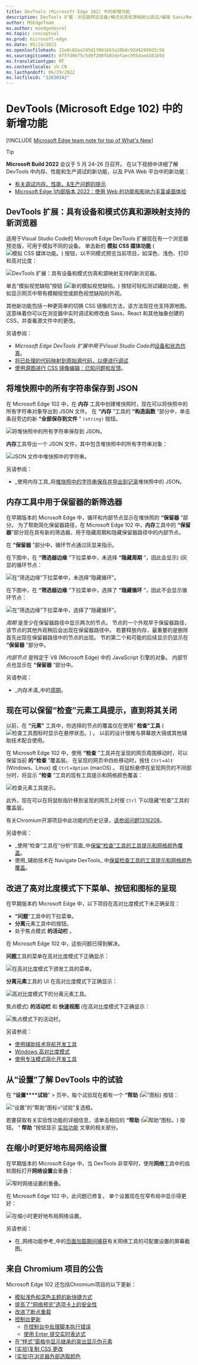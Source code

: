 ```yaml
---
title: DevTools (Microsoft Edge 102) 中的新增功能
description: DevTools 扩展：浏览器预览设备/模式仿真和源映射以调试/编辑 Sass/React。  将堆快照字符串保存到 JSON。  内存工具中的保留器筛选器。  检查工具提示持久性。  更好的高对比度显示。  试验具有“帮助”图标。  改进了网络工具布局。 以及更多。
author: MSEdgeTeam
ms.author: msedgedevrel
ms.topic: conceptual
ms.prod: microsoft-edge
ms.date: 05/24/2022
ms.openlocfilehash: 21e0c02ea7d5d1f881663a28b8c92d42999d2c56
ms.sourcegitcommit: 6f5fd86f5c5d9f200fb83defaec955dae438169d
ms.translationtype: MT
ms.contentlocale: zh-CN
ms.lasthandoff: 06/29/2022
ms.locfileid: "12630342"
---
```

# <a name="whats-new-in-devtools-microsoft-edge-102"></a>DevTools (Microsoft Edge 102) 中的新增功能

[!INCLUDE [Microsoft Edge team note for top of What's New](../../includes/edge-whats-new-note.md)]

> [!TIP]
> **Microsoft Build 2022** 会议于 5 月 24-26 日召开。  在以下视频中详细了解 DevTools 中内存、性能和生产调试的新功能，以及 PVA Web 平台中的新功能：
> * [有关调试内存、性能、&生产问题的提示](https://www.youtube.com/watch?v=hdrR0QwXpuc)
> * [Microsoft Edge |内部版本 2022：使用 Web 的功能和影响力丰富桌面体验](https://www.youtube.com/watch?v=ahO5nePl4BQ)


<!-- ====================================================================== -->
## <a name="devtools-extension-new-browser-with-device-and-mode-emulation-and-sourcemap-support"></a>DevTools 扩展：具有设备和模式仿真和源映射支持的新浏览器

<!-- Title: New browser preview and sourcemap support in Visual Studio Code -->
<!-- Subtitle: Emulate devices and different rendering modes and debug Sass/React. -->

适用于Visual Studio Code的 Microsoft Edge DevTools 扩展现在有一个浏览器预览版，可用于模拟不同的设备。  单击新的 **模拟 CSS 媒体功能** (![模拟 CSS 媒体功能。](devtools-102-images/emulate-css-media-features-button.png)) 按钮，以不同模式预览当前项目，如深色、浅色、打印和高对比度：

![DevTools 扩展：具有设备和模式仿真和源映射支持的新浏览器。](devtools-102-images/devtools-ext-new-browser.png)

单击“模拟视觉缺陷”按钮 (![新的**模拟视觉**缺陷。](devtools-102-images/emulate-vision-deficiencies-button.png)) 按钮可轻松测试辅助功能，例如显示网页中带有模糊视觉或颜色视觉缺陷的外观。

其他新功能包括一种更简单的切换 CSS 镜像的方法，该方法现在也支持源地图。  这意味着你可以在浏览器中实时调试和修改由 Sass、React 和其他抽象创建的 CSS，并查看源文件中的更改。

另请参阅：
* _Microsoft Edge DevTools 扩展中用于Visual Studio Code的_[设备和状态仿真](../../../../visual-studio-code/microsoft-edge-devtools-extension.md#device-and-state-emulation)。
* [将已处理的代码映射到原始源代码，以便进行调试](../../../javascript/source-maps.md)
* [使用源图进行 CSS 镜像编辑：已知问题和反馈](https://github.com/microsoft/vscode-edge-devtools/issues/965)。


<!-- ====================================================================== -->
## <a name="save-all-strings-from-a-heap-snapshot-to-json"></a>将堆快照中的所有字符串保存到 JSON

<!-- Title: Export string objects from a heap snapshot -->
<!-- Subtitle: Use the new "Save all to file" button to save string objects to a JSON file. -->

在 Microsoft Edge 102 中，在 **内存** 工具中创建堆快照时，现在可以将快照中的所有字符串对象导出到 JSON 文件。  在 **“内存** ”工具的 **“构造函数** ”部分中，单击条目旁边的新 **“全部保存到文件** ” `(string)` 按钮。

![将堆快照中的所有字符串保存到 JSON。](devtools-102-images/save-heap-snapshot-strings-json.png)

**内存**工具导出一个 JSON 文件，其中包含堆快照中的所有字符串对象：

![JSON 文件中堆快照中的字符串。](devtools-102-images/heap-snapshot-strings-json-file.png)

另请参阅：
* _使用内存工具_将[堆快照中的字符串保存并导出到记录](../../../memory-problems/heap-snapshots.md#save-and-export-strings-from-a-heap-snapshot-to-json)堆快照中的 JSON。


<!-- ====================================================================== -->
## <a name="new-filters-for-retainers-in-the-memory-tool"></a>内存工具中用于保留器的新筛选器

<!-- Title: Debug retainers more easily in the Memory tool -->
<!-- Subtitle: Use new filters in the Retainers section of a heap snapshot to simplify retainer paths. -->

在早期版本的 Microsoft Edge 中，循环和内部节点显示在堆快照的 **“保留器** ”部分。
为了帮助简化保留器路径，在 Microsoft Edge 102 中，**内存**工具中的 **“保留器**”部分现在具有新的筛选器，用于隐藏周期和隐藏保留器路径中的内部节点。

在 **“保留器** ”部分中，循环节点通过灰显来指示。

在下图中，在 **“筛选器边缘** ”下拉菜单中，未选择 **“隐藏周期** ”，因此会显示)  (灰显的循环节点：

![在“筛选边缘”下拉菜单中，未选择“隐藏循环”。](devtools-102-images/filters-retainers-memory-tool-no-hide-cycled.png)

在下图中，在 **“筛选器边缘** ”下拉菜单中，选择了 **“隐藏循环** ”，因此不会显示循环节点：

![在“筛选边缘”下拉菜单中，选择了“隐藏循环”。](devtools-102-images/filters-retainers-memory-tool-hide-cycled.png)

_周期_ 是至少在保留器路径中显示两次的节点。
节点的一个外观早于保留器路径，该节点的其他外观稍后会出现在保留器路径中。
若要释放内存，最重要的是删除首先出现在保留器路径中的节点的出现。
节的第二个和可能的后续显示仍显示在 **“保留器** ”部分中。

_内部节点_ 是特定于 V8 (Microsoft Edge) 中的 JavaScript 引擎的对象。  内部节点也显示在 **“保留器** ”部分中。

另请参阅：
* _内存术语_中的[周期](../../../memory-problems/memory-101.md#cycles)。


<!-- ====================================================================== -->
## <a name="the-inspect-element-tooltip-can-now-be-persisted-until-you-dismiss-it"></a>现在可以保留“检查”元素工具提示，直到将其关闭

<!-- Title: Improving the Inspect element tooltip -->
<!-- Subtitle: The Inspect element tooltip now persists until you dismiss it, improving accessibility and ease of use. -->

以前，在 **“元素”** 工具中，你选择的节点的覆盖仅在使用“ **检查”工具** (![检查工具图标时显示在悬停状态。](../../../media/inspect-tool-icon-light-theme.png)) 。  以前的设计很难与屏幕放大镜或其他辅助技术配合使用。

在 Microsoft Edge 102 中，使用 **“检查** ”工具并在呈现的网页周围移动时，可以保留当前 **的“检查** ”覆盖层。  在呈现的网页中四处移动时，按住 `Ctrl`+`Alt` (Windows、Linux) 或 `Ctrl`+`Option` (macOS) 。  将鼠标悬停在呈现网页的不同部分时，将显示 **“检查** ”工具的现有工具提示和网格颜色覆盖：

![检查元素工具提示。](devtools-102-images/inspect-element-tooltip-persists.png)

此外，现在可以在将鼠标指针移到呈现的网页上时按 `Ctrl` 下以隐藏“检查”工具的覆盖层。

有关Chromium开源项目中此功能的历史记录，[请参阅问题1316208](https://crbug.com/1316208)。

另请参阅：
*  _使用“检查”工具在“分析”页面_中[保留“检查”工具的工具提示和网格颜色覆盖](../../../css/inspect.md#persisting-the-inspect-tools-tooltip-and-grid-color-overlay)。
*  使用_辅助技术在 Navigate DevTools_ 中[保留检查工具的工具提示和网格颜色覆盖](../../../accessibility/navigation.md#persisting-the-inspect-tools-tooltip-and-grid-color-overlay)。


<!-- ====================================================================== -->
## <a name="improved-rendering-of-dropdown-menus-buttons-and-icons-in-high-contrast-mode"></a>改进了高对比度模式下下菜单、按钮和图标的呈现

<!-- Title: Accessibility improvements for high contrast mode -->
<!-- Subtitle: Dropdown menu in the Issues tool, buttons in the Detached Elements tool, and the activity bar in Focus Mode now display better in high contrast. -->

在早期版本的 Microsoft Edge 中，以下项目在高对比度模式下未正确呈现：
*  **“问题**”工具中的下拉菜单。
*  **分离**元素工具中的按钮。
*  处于焦点模式 **的活动栏** 。

在 Microsoft Edge 102 中，这些问题已得到解决。

**问题**工具的菜单在高对比度模式下正确显示：

![在高对比度模式下颁发工具的菜单。](devtools-102-images/high-contrast-issues-menus.png)

**分离元素**工具的 UI 在高对比度模式下正确显示：

![高对比度模式下的分离元素工具。](devtools-102-images/high-contrast-detached-elements.png)

焦点模式) **的活动栏** 和 **快速视图** (在高对比度模式下正确显示：

![焦点模式下的活动栏。](devtools-102-images/high-contrast-activity-bar.png)

另请参阅：
* [使用辅助技术导航开发工具](../../../accessibility/navigation.md)
* [Windows 高对比度模式](/fluent-ui/web-components/design-system/high-contrast)
* [使用专注模式简化开发工具](../../../experimental-features/focus-mode.md)


<!-- ====================================================================== -->
## <a name="learn-about-experiments-in-devtools-from-settings"></a>从“设置”了解 DevTools 中的试验

<!-- Title: Help icons for Experiments checkboxes -->
<!-- Subtitle: In Settings > Experiments page, each experimental feature's checkbox has a Help (?) icon next to it for more information.. -->

在 **“设置****试验**” > 页中，每个试验现在都有一个 **“帮助** (![”图标](devtools-102-images/settings-experiments-help-icon.png)) 按钮：

![“设置”的“帮助”图标>“试验”复选框。](devtools-102-images/settings-experiments-help-icons.png)

若要获取有关实验性功能的详细信息，请单击相应的 **“帮助** (![帮助”图标。](devtools-102-images/settings-experiments-help-icon.png)) 按钮。  “ **帮助** ”按钮显示 [实验功能](../../../experimental-features/index.md) 文章的相关部分。


<!-- ====================================================================== -->
## <a name="better-layout-of-network-settings-when-narrow"></a>在缩小时更好地布局网络设置

<!-- Title: Better support for the Network tool in narrow layouts -->
<!-- Subtitle: The settings in the Network tool no longer overlap when the DevTools are narrow. -->

在早期版本的 Microsoft Edge 中，当 DevTools 非常窄时，使用**网络**工具中的齿轮图标打开**网络设置**会重叠：

![窄时网络设置的重叠。](devtools-102-images/network-settings-narrow-overlap.png)

在 Microsoft Edge 102 中，此问题已修复。  单个设置现在在窄布局中显示得更好：

![在缩小时更好地布局网络设置。](devtools-102-images/network-settings-narrow-no-overlap.png)

另请参阅：
* 在_网络功能参考_中的[页面加载期间捕获](../../../network/reference.md#capture-screenshots-during-page-load)有关网络工具的可配置设置的屏幕截图。


<!-- ====================================================================== -->
## <a name="announcements-from-the-chromium-project"></a>来自 Chromium 项目的公告

Microsoft Edge 102 还包括Chromium项目的以下更新：

* [模拟浅色和深色主题的新快捷方式](https://developer.chrome.com/blog/new-in-devtools-102/#emulation)
* [提高了“网络预览”选项卡上的安全性](https://developer.chrome.com/blog/new-in-devtools-102/#network-preview)
* [改进了断点重载](https://developer.chrome.com/blog/new-in-devtools-102/#debugger)
* [控制台更新](https://developer.chrome.com/blog/new-in-devtools-102/#console)
   * [在控制台中处理脚本执行错误](https://developer.chrome.com/blog/new-in-devtools-102/#errors)
   * [使用 Enter 提交实时表达式](https://developer.chrome.com/blog/new-in-devtools-102/#live-expression)
* [在“样式”窗格中显示继承的突出显示伪元素](https://developer.chrome.com/blog/new-in-devtools-102/#pseudo)
* [[实验]复制 CSS 更改](https://developer.chrome.com/blog/new-in-devtools-102/#copy)
* [[实验]在浏览器外部选取颜色](https://developer.chrome.com/blog/new-in-devtools-102/#color-picker)


<!-- ====================================================================== -->
<!-- uncomment if content is copied from developer.chrome.com to this page -->

<!-- > [!NOTE]
> Portions of this page are modifications based on work created and [shared by Google](https://developers.google.com/terms/site-policies) and used according to terms described in the [Creative Commons Attribution 4.0 International License](https://creativecommons.org/licenses/by/4.0).
> The original page for announcements from the Chromium project is [What's New in DevTools (Chrome 102)](https://developer.chrome.com/blog/new-in-devtools-102) and is authored by [Jecelyn Yeen](https://developers.google.com/web/resources/contributors#jecelynyeen) (Developer advocate working on Chrome DevTools at Google). -->


<!-- ====================================================================== -->
<!-- uncomment if content is copied from developer.chrome.com to this page -->

<!-- [![Creative Commons License.](../../../../media/cc-logo/88x31.png)](https://creativecommons.org/licenses/by/4.0)
This work is licensed under a [Creative Commons Attribution 4.0 International License](https://creativecommons.org/licenses/by/4.0). -->
